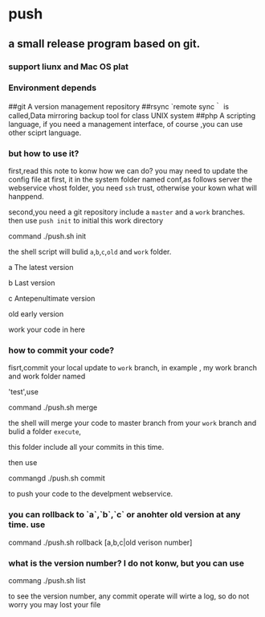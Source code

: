 # push
<h2>a small release program based on git.</h2>

<h3>support liunx and Mac OS plat</h3>

<h3>Environment depends</h3>
	##git	A version management repository
	##rsync	`remote sync｀ is called,Data mirroring backup tool for class UNIX system</li>
	##php 	A scripting language, if you need a management interface, of course ,you can use other
				sciprt language.
   

<h3>but how to use it?</h3>

first,read this note to konw how we can do?
you may need to update the config file at first, it in the system folder named conf,as follows
server the webservice  vhost folder, you need `ssh` trust, otherwise your kown what will hanppend.


second,you need a git repository include a `master` and a `work` branches.
then use `push init` to initial this work directory

command ./push.sh init


the shell script will bulid `a`,`b`,`c`,`old` and `work` folder.

a 	The latest version

b 	Last version

c 	Antepenultimate version

old  early version

work your code in here



<h3>how to commit your code?</h3>

fisrt,commit your local update to `work` branch, in example , my work branch and work folder named

 'test',use

command ./push.sh merge


the shell will merge your code to master branch from your `work` branch and bulid a folder `execute`, 

this folder include all your commits in this time.

then use 

commangd ./push.sh commit

to push your code to the develpment webservice.


<h3>you can rollback to `a`,`b`,`c` or anohter old version at any time. use </h3>

command ./push.sh rollback [a,b,c|old verison number]  


<h3>what is the version number? I do not konw, but you can use </h3>

commang ./push.sh list

to see the version number, any commit operate will wirte a log, so do not worry you may lost your file 



